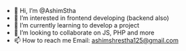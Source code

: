 - 👋 Hi, I’m @AshimStha
- 👀 I’m interested in frontend developing (backend also)
- 🌱 I’m currently learning to develop a project
- 💞️ I’m looking to collaborate on JS, PHP and more
- 📫 How to reach me
     Email: ashimshrestha125@gmail.com
